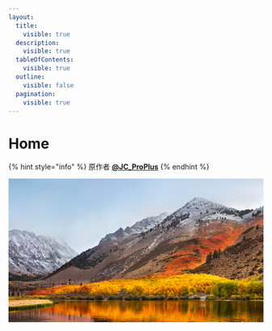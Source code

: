 ```yaml
---
layout:
  title:
    visible: true
  description:
    visible: true
  tableOfContents:
    visible: true
  outline:
    visible: false
  pagination:
    visible: true
---
```


# Home

{% hint style="info" %}
原作者 [**@JC\_ProPlus**](https://community.wvbtech.com/u/JC\_ProPlus)
{% endhint %}

![High Sierra with JPEG zipped镇楼](.gitbook/assets/10-13-zipped.jpg)

